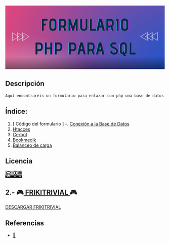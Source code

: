 ![logo](https://github.com/anasalasro/FormularioPHPySQL/blob/main/Banner/banner.PNG)

## Descripción

``` ruby
Aquí encontraréis un formulario para enlazar con php una base de datos de SQL server.
```
## Índice:
1. [ Código del formulario ]
    -.  [ Conexión a la Base de Datos ](https://github.com/anasalasro/FormularioPHPySQL/blob/main/ConexionBD.md) 
3. [ Htacces ](https://github.com/anasalasro/ImplantacionAplicacionesWeb/blob/main/htaccess.md)
4. [ Cerbot ](https://github.com/anasalasro/ImplantacionAplicacionesWeb/blob/main/cerbot.md)  
5. [ Bookmedik ](https://github.com/anasalasro/ImplantacionAplicacionesWeb/blob/main/bookmedik.md)
6. [ Balanceo de carga ](https://github.com/anasalasro/ImplantacionAplicacionesWeb/blob/main/balanceadornginx.md)

## Licencia

![Licencia](https://github.com/anasalasro/Linux-Script/blob/main/ImagenesLinux/licencia.png)  














## 2.- 🎮[ FRIKITRIVIAL ](https://github.com/anasalasro/Linux-Script/blob/main/frikitrivial.md)🎮
[DESCARGAR FRIKITRIVIAL ](https://github.com/anasalasro/FormularioPHPySQL/blob/main/ConexionBD.md)
## Referencias

- [ :open_file_folder: ](https://jesusfernandeztoledo.com/introduccion-a-shell-script-relacion-1-ejercicios-resueltos/)  

